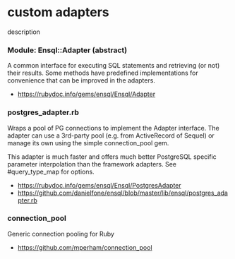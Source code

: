 # custom adapters

description

### Module: Ensql::Adapter (abstract)

A common interface for executing SQL statements and retrieving (or not) their
results. Some methods have predefined implementations for convenience that can
be improved in the adapters.

- https://rubydoc.info/gems/ensql/Ensql/Adapter

### postgres_adapter.rb

Wraps a pool of PG connections to implement the Adapter interface. The adapter
can use a 3rd-party pool (e.g. from ActiveRecord of Sequel) or manage its own
using the simple connection_pool gem.

This adapter is much faster and offers much better PostgreSQL specific parameter
interpolation than the framework adapters. See #query_type_map for options.

- https://rubydoc.info/gems/ensql/Ensql/PostgresAdapter
- https://github.com/danielfone/ensql/blob/master/lib/ensql/postgres_adapter.rb

### connection_pool

Generic connection pooling for Ruby

- https://github.com/mperham/connection_pool
